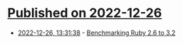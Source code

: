 # [Published on 2022-12-26](index.md)

* [2022-12-26, 13:31:38](https://news.ycombinator.com/item?id=34137463) - [Benchmarking Ruby 2.6 to 3.2](https://gettalong.org/blog/2022/benchmarking-rubies.html)
